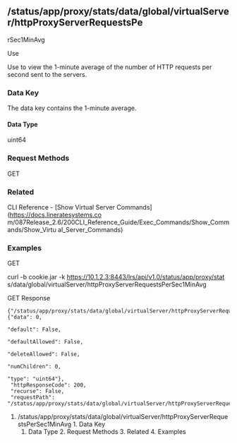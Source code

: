 ## /status/app/proxy/stats/data/global/virtualServer/httpProxyServerRequestsPe
rSec1MinAvg

Use

Use to view the 1-minute average of the number of HTTP requests per second
sent to the servers.

### Data Key

The data key contains the 1-minute average.

#### Data Type

uint64

### Request Methods

GET

### Related

CLI Reference - [Show Virtual Server Commands](https://docs.lineratesystems.co
m/087Release_2.6/200CLI_Reference_Guide/Exec_Commands/Show_Commands/Show_Virtu
al_Server_Commands)

### Examples

GET

curl -b cookie.jar -k https://10.1.2.3:8443/lrs/api/v1.0/status/app/proxy/stat
s/data/global/virtualServer/httpProxyServerRequestsPerSec1MinAvg

GET Response

    
    
    {"/status/app/proxy/stats/data/global/virtualServer/httpProxyServerRequestsPerSec1MinAvg": {"data": 0,
                                                                                              "default": False,
                                                                                              "defaultAllowed": False,
                                                                                              "deleteAllowed": False,
                                                                                              "numChildren": 0,
                                                                                              "type": "uint64"},
     "httpResponseCode": 200,
     "recurse": False,
     "requestPath": "/status/app/proxy/stats/data/global/virtualServer/httpProxyServerRequestsPerSec1MinAvg"}
    

  1. /status/app/proxy/stats/data/global/virtualServer/httpProxyServerRequestsPerSec1MinAvg
    1. Data Key
      1. Data Type
    2. Request Methods
    3. Related
    4. Examples

